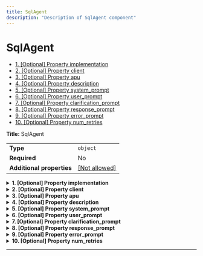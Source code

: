 ```yaml
---
title: SqlAgent
description: "Description of SqlAgent component"
---
```

# SqlAgent

- [1. [Optional] Property implementation](#implementation)
- [2. [Optional] Property client](#client)
- [3. [Optional] Property apu](#apu)
- [4. [Optional] Property description](#description)
- [5. [Optional] Property system_prompt](#system_prompt)
- [6. [Optional] Property user_prompt](#user_prompt)
- [7. [Optional] Property clarification_prompt](#clarification_prompt)
- [8. [Optional] Property response_prompt](#response_prompt)
- [9. [Optional] Property error_prompt](#error_prompt)
- [10. [Optional] Property num_retries](#num_retries)

**Title:** SqlAgent

|                           |                                                         |
| ------------------------- | ------------------------------------------------------- |
| **Type**                  | `object`                                                |
| **Required**              | No                                                      |
| **Additional properties** | [[Not allowed]](# "Additional Properties not allowed.") |

<details>
<summary>
<strong> <a name="implementation"></a>1. [Optional] Property implementation</strong>  

</summary>
<blockquote>

|              |         |
| ------------ | ------- |
| **Type**     | `const` |
| **Required** | No      |

Specific value: `"SqlAgent"`

</blockquote>
</details>

<details>
<summary>
<strong> <a name="client"></a>2. [Optional] Property client</strong>  

</summary>
<blockquote>

|              |                                   |
| ------------ | --------------------------------- |
| **Type**     | [`Reference[SqlClient]`](/docs/components/sqlclient/overview)            |
| **Required** | No                                |
| **Default**  | `{"implementation": "SqlClient"}` |

</blockquote>
</details>

<details>
<summary>
<strong> <a name="apu"></a>3. [Optional] Property apu</strong>  

</summary>
<blockquote>

|              |                             |
| ------------ | --------------------------- |
| **Type**     | [`Reference[APU]`](/docs/components/apu/overview)            |
| **Required** | No                          |
| **Default**  | `{"implementation": "APU"}` |

</blockquote>
</details>

<details>
<summary>
<strong> <a name="description"></a>4. [Optional] Property description</strong>  

</summary>
<blockquote>

**Title:** Description

|              |                                                                                              |
| ------------ | -------------------------------------------------------------------------------------------- |
| **Type**     | `string`                                                                                     |
| **Required** | No                                                                                           |
| **Default**  | `"An agent for interacting with data. Can respond to queries provided in natural language."` |

</blockquote>
</details>

<details>
<summary>
<strong> <a name="system_prompt"></a>5. [Optional] Property system_prompt</strong>  

</summary>
<blockquote>

**Title:** System Prompt

|              |                                                                                                                                                                                                                                                                                                                                                                        |
| ------------ | ---------------------------------------------------------------------------------------------------------------------------------------------------------------------------------------------------------------------------------------------------------------------------------------------------------------------------------------------------------------------- |
| **Type**     | `string`                                                                                                                                                                                                                                                                                                                                                               |
| **Required** | No                                                                                                                                                                                                                                                                                                                                                                     |
| **Default**  | `"\n    You are a helpful assistant that is a sql expert and helps a user query a {{ protocol }} database and analyse the response.\n    \n    Here is the database schema:\n    {{ metadata }}\n    \n    Use your as needed tools to investigate the database with the goal of providing the user with the query that they need.\n    \n    Think carefully.\n    "` |

</blockquote>
</details>

<details>
<summary>
<strong> <a name="user_prompt"></a>6. [Optional] Property user_prompt</strong>  

</summary>
<blockquote>

**Title:** User Prompt

|              |                   |
| ------------ | ----------------- |
| **Type**     | `string`          |
| **Required** | No                |
| **Default**  | `"{{ message }}"` |

</blockquote>
</details>

<details>
<summary>
<strong> <a name="clarification_prompt"></a>7. [Optional] Property clarification_prompt</strong>  

</summary>
<blockquote>

**Title:** Clarification Prompt

|              |                                                                                                                 |
| ------------ | --------------------------------------------------------------------------------------------------------------- |
| **Type**     | `string`                                                                                                        |
| **Required** | No                                                                                                              |
| **Default**  | `"What clarifying information do you need? Phrase your response as an explicit question or several questions."` |

</blockquote>
</details>

<details>
<summary>
<strong> <a name="response_prompt"></a>8. [Optional] Property response_prompt</strong>  

</summary>
<blockquote>

**Title:** Response Prompt

|              |                                                     |
| ------------ | --------------------------------------------------- |
| **Type**     | `string`                                            |
| **Required** | No                                                  |
| **Default**  | `"What is your response? Be explicit and concise."` |

</blockquote>
</details>

<details>
<summary>
<strong> <a name="error_prompt"></a>9. [Optional] Property error_prompt</strong>  

</summary>
<blockquote>

**Title:** Error Prompt

|              |                                                                        |
| ------------ | ---------------------------------------------------------------------- |
| **Type**     | `string`                                                               |
| **Required** | No                                                                     |
| **Default**  | `"An error occurred executing the query \"{{ query }}\": {{ error }}"` |

</blockquote>
</details>

<details>
<summary>
<strong> <a name="num_retries"></a>10. [Optional] Property num_retries</strong>  

</summary>
<blockquote>

**Title:** Num Retries

|              |           |
| ------------ | --------- |
| **Type**     | `integer` |
| **Required** | No        |
| **Default**  | `3`       |

</blockquote>
</details>

----------------------------------------------------------------------------------------------------------------------------
